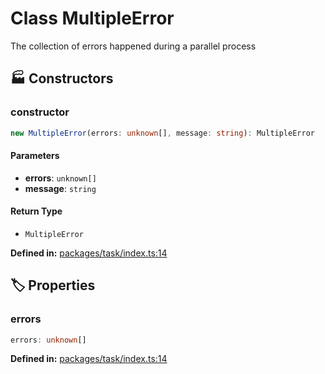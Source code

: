 # Class MultipleError

The collection of errors happened during a parallel process
## 🏭 Constructors

### constructor

```ts
new MultipleError(errors: unknown[], message: string): MultipleError
```
#### Parameters

- **errors**: `unknown[]`
- **message**: `string`
#### Return Type

- `MultipleError`

<p style="font-size: 14px; color: var(--vp-c-text-2)">
<strong>Defined in:</strong> <a href="https://github.com/voxelum/minecraft-launcher-core-node/blob/master/packages/task/index.ts#L14" target="_blank" rel="noreferrer">packages/task/index.ts:14</a>
</p>


## 🏷️ Properties

### errors <Badge type="tip" text="readonly" />

```ts
errors: unknown[]
```
<p style="font-size: 14px; color: var(--vp-c-text-2)">
<strong>Defined in:</strong> <a href="https://github.com/voxelum/minecraft-launcher-core-node/blob/master/packages/task/index.ts#L14" target="_blank" rel="noreferrer">packages/task/index.ts:14</a>
</p>


